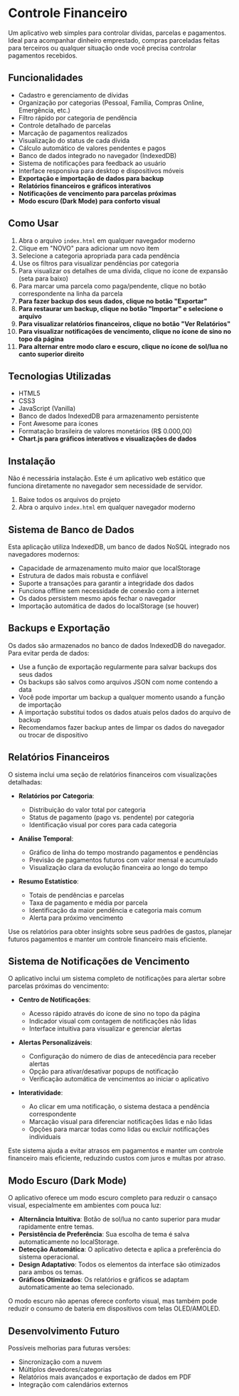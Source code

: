 # Controle Financeiro

Um aplicativo web simples para controlar dívidas, parcelas e pagamentos. Ideal para acompanhar dinheiro emprestado, compras parceladas feitas para terceiros ou qualquer situação onde você precisa controlar pagamentos recebidos.

## Funcionalidades

- Cadastro e gerenciamento de dívidas
- Organização por categorias (Pessoal, Família, Compras Online, Emergência, etc.)
- Filtro rápido por categoria de pendência
- Controle detalhado de parcelas
- Marcação de pagamentos realizados
- Visualização do status de cada dívida
- Cálculo automático de valores pendentes e pagos
- Banco de dados integrado no navegador (IndexedDB)
- Sistema de notificações para feedback ao usuário
- Interface responsiva para desktop e dispositivos móveis
- **Exportação e importação de dados para backup**
- **Relatórios financeiros e gráficos interativos**
- **Notificações de vencimento para parcelas próximas**
- **Modo escuro (Dark Mode) para conforto visual**

## Como Usar

1. Abra o arquivo `index.html` em qualquer navegador moderno
2. Clique em "NOVO" para adicionar um novo item
3. Selecione a categoria apropriada para cada pendência
4. Use os filtros para visualizar pendências por categoria
5. Para visualizar os detalhes de uma dívida, clique no ícone de expansão (seta para baixo)
6. Para marcar uma parcela como paga/pendente, clique no botão correspondente na linha da parcela
7. **Para fazer backup dos seus dados, clique no botão "Exportar"**
8. **Para restaurar um backup, clique no botão "Importar" e selecione o arquivo**
9. **Para visualizar relatórios financeiros, clique no botão "Ver Relatórios"**
10. **Para visualizar notificações de vencimento, clique no ícone de sino no topo da página**
11. **Para alternar entre modo claro e escuro, clique no ícone de sol/lua no canto superior direito**

## Tecnologias Utilizadas

- HTML5
- CSS3
- JavaScript (Vanilla)
- Banco de dados IndexedDB para armazenamento persistente
- Font Awesome para ícones
- Formatação brasileira de valores monetários (R$ 0.000,00)
- **Chart.js para gráficos interativos e visualizações de dados**

## Instalação

Não é necessária instalação. Este é um aplicativo web estático que funciona diretamente no navegador sem necessidade de servidor.

1. Baixe todos os arquivos do projeto
2. Abra o arquivo `index.html` em qualquer navegador moderno

## Sistema de Banco de Dados

Esta aplicação utiliza IndexedDB, um banco de dados NoSQL integrado nos navegadores modernos:

- Capacidade de armazenamento muito maior que localStorage
- Estrutura de dados mais robusta e confiável
- Suporte a transações para garantir a integridade dos dados
- Funciona offline sem necessidade de conexão com a internet
- Os dados persistem mesmo após fechar o navegador
- Importação automática de dados do localStorage (se houver)

## Backups e Exportação

Os dados são armazenados no banco de dados IndexedDB do navegador. Para evitar perda de dados:

- Use a função de exportação regularmente para salvar backups dos seus dados
- Os backups são salvos como arquivos JSON com nome contendo a data
- Você pode importar um backup a qualquer momento usando a função de importação
- A importação substitui todos os dados atuais pelos dados do arquivo de backup
- Recomendamos fazer backup antes de limpar os dados do navegador ou trocar de dispositivo

## Relatórios Financeiros

O sistema inclui uma seção de relatórios financeiros com visualizações detalhadas:

- **Relatórios por Categoria**:
  - Distribuição do valor total por categoria
  - Status de pagamento (pago vs. pendente) por categoria
  - Identificação visual por cores para cada categoria

- **Análise Temporal**:
  - Gráfico de linha do tempo mostrando pagamentos e pendências
  - Previsão de pagamentos futuros com valor mensal e acumulado
  - Visualização clara da evolução financeira ao longo do tempo

- **Resumo Estatístico**:
  - Totais de pendências e parcelas
  - Taxa de pagamento e média por parcela
  - Identificação da maior pendência e categoria mais comum
  - Alerta para próximo vencimento

Use os relatórios para obter insights sobre seus padrões de gastos, planejar futuros pagamentos e manter um controle financeiro mais eficiente.

## Sistema de Notificações de Vencimento

O aplicativo inclui um sistema completo de notificações para alertar sobre parcelas próximas do vencimento:

- **Centro de Notificações**:
  - Acesso rápido através do ícone de sino no topo da página
  - Indicador visual com contagem de notificações não lidas
  - Interface intuitiva para visualizar e gerenciar alertas

- **Alertas Personalizáveis**:
  - Configuração do número de dias de antecedência para receber alertas
  - Opção para ativar/desativar popups de notificação
  - Verificação automática de vencimentos ao iniciar o aplicativo

- **Interatividade**:
  - Ao clicar em uma notificação, o sistema destaca a pendência correspondente
  - Marcação visual para diferenciar notificações lidas e não lidas
  - Opções para marcar todas como lidas ou excluir notificações individuais

Este sistema ajuda a evitar atrasos em pagamentos e manter um controle financeiro mais eficiente, reduzindo custos com juros e multas por atraso.

## Modo Escuro (Dark Mode)

O aplicativo oferece um modo escuro completo para reduzir o cansaço visual, especialmente em ambientes com pouca luz:

- **Alternância Intuitiva**: Botão de sol/lua no canto superior para mudar rapidamente entre temas.
- **Persistência de Preferência**: Sua escolha de tema é salva automaticamente no localStorage.
- **Detecção Automática**: O aplicativo detecta e aplica a preferência do sistema operacional.
- **Design Adaptativo**: Todos os elementos da interface são otimizados para ambos os temas.
- **Gráficos Otimizados**: Os relatórios e gráficos se adaptam automaticamente ao tema selecionado.

O modo escuro não apenas oferece conforto visual, mas também pode reduzir o consumo de bateria em dispositivos com telas OLED/AMOLED.

## Desenvolvimento Futuro

Possíveis melhorias para futuras versões:

- Sincronização com a nuvem
- Múltiplos devedores/categorias
- Relatórios mais avançados e exportação de dados em PDF
- Integração com calendários externos 